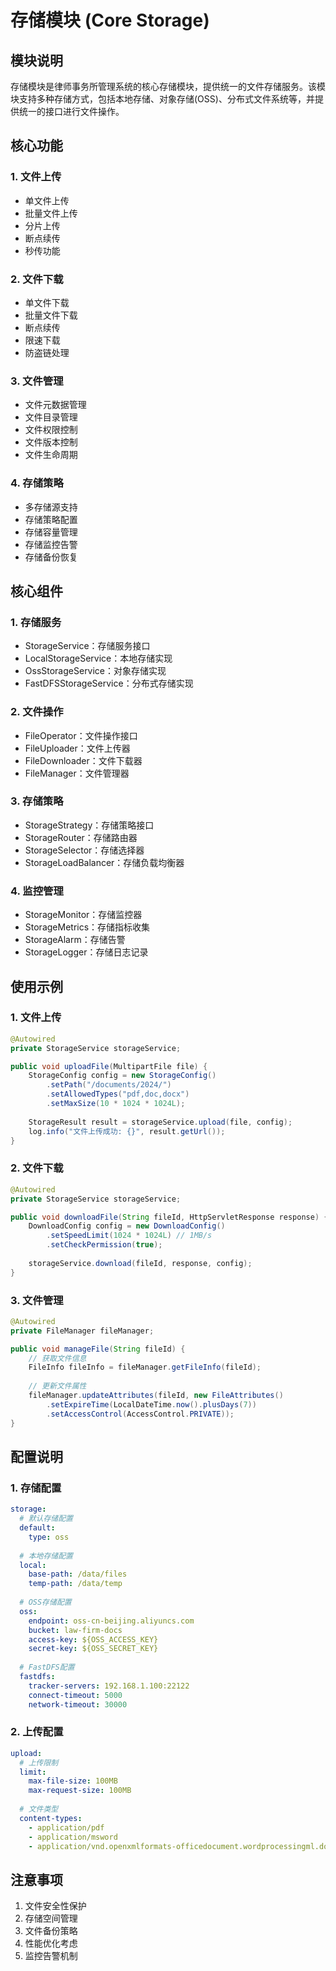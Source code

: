 # 存储模块 (Core Storage)

## 模块说明
存储模块是律师事务所管理系统的核心存储模块，提供统一的文件存储服务。该模块支持多种存储方式，包括本地存储、对象存储(OSS)、分布式文件系统等，并提供统一的接口进行文件操作。

## 核心功能

### 1. 文件上传
- 单文件上传
- 批量文件上传
- 分片上传
- 断点续传
- 秒传功能

### 2. 文件下载
- 单文件下载
- 批量文件下载
- 断点续传
- 限速下载
- 防盗链处理

### 3. 文件管理
- 文件元数据管理
- 文件目录管理
- 文件权限控制
- 文件版本控制
- 文件生命周期

### 4. 存储策略
- 多存储源支持
- 存储策略配置
- 存储容量管理
- 存储监控告警
- 存储备份恢复

## 核心组件

### 1. 存储服务
- StorageService：存储服务接口
- LocalStorageService：本地存储实现
- OssStorageService：对象存储实现
- FastDFSStorageService：分布式存储实现

### 2. 文件操作
- FileOperator：文件操作接口
- FileUploader：文件上传器
- FileDownloader：文件下载器
- FileManager：文件管理器

### 3. 存储策略
- StorageStrategy：存储策略接口
- StorageRouter：存储路由器
- StorageSelector：存储选择器
- StorageLoadBalancer：存储负载均衡器

### 4. 监控管理
- StorageMonitor：存储监控器
- StorageMetrics：存储指标收集
- StorageAlarm：存储告警
- StorageLogger：存储日志记录

## 使用示例

### 1. 文件上传
```java
@Autowired
private StorageService storageService;

public void uploadFile(MultipartFile file) {
    StorageConfig config = new StorageConfig()
        .setPath("/documents/2024/")
        .setAllowedTypes("pdf,doc,docx")
        .setMaxSize(10 * 1024 * 1024L);
    
    StorageResult result = storageService.upload(file, config);
    log.info("文件上传成功: {}", result.getUrl());
}
```

### 2. 文件下载
```java
@Autowired
private StorageService storageService;

public void downloadFile(String fileId, HttpServletResponse response) {
    DownloadConfig config = new DownloadConfig()
        .setSpeedLimit(1024 * 1024L) // 1MB/s
        .setCheckPermission(true);
    
    storageService.download(fileId, response, config);
}
```

### 3. 文件管理
```java
@Autowired
private FileManager fileManager;

public void manageFile(String fileId) {
    // 获取文件信息
    FileInfo fileInfo = fileManager.getFileInfo(fileId);
    
    // 更新文件属性
    fileManager.updateAttributes(fileId, new FileAttributes()
        .setExpireTime(LocalDateTime.now().plusDays(7))
        .setAccessControl(AccessControl.PRIVATE));
}
```

## 配置说明

### 1. 存储配置
```yaml
storage:
  # 默认存储配置
  default:
    type: oss
    
  # 本地存储配置
  local:
    base-path: /data/files
    temp-path: /data/temp
    
  # OSS存储配置
  oss:
    endpoint: oss-cn-beijing.aliyuncs.com
    bucket: law-firm-docs
    access-key: ${OSS_ACCESS_KEY}
    secret-key: ${OSS_SECRET_KEY}
    
  # FastDFS配置
  fastdfs:
    tracker-servers: 192.168.1.100:22122
    connect-timeout: 5000
    network-timeout: 30000
```

### 2. 上传配置
```yaml
upload:
  # 上传限制
  limit:
    max-file-size: 100MB
    max-request-size: 100MB
    
  # 文件类型
  content-types:
    - application/pdf
    - application/msword
    - application/vnd.openxmlformats-officedocument.wordprocessingml.document
```

## 注意事项
1. 文件安全性保护
2. 存储空间管理
3. 文件备份策略
4. 性能优化考虑
5. 监控告警机制 